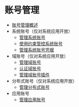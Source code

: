 # 账号管理
<!--Del-->
- [账号管理概述](account-overview.md)
- 系统账号（仅对系统应用开放）<!--os-account-->
  - [管理系统账号](manage-os-account.md)
  - [使用约束管控系统账号](control-os-account-by-constraints.md)
  - [管理系统账号凭据](manage-os-account-credential.md)
- 域账号（仅对系统应用开放）<!--domain-account-->
  - [管理域账号](manage-domain-account.md)
  - [认证域账号](auth-domain-account.md)
  - [管理域账号插件](manage-domain-plugin.md)
- 分布式账号（仅对系统应用开放）<!--distributed-account-->
  - [管理分布式账号](manage-distributed-account.md)
- 应用账号<!--application-account-->
  - [管理应用账号](manage-application-account.md)
